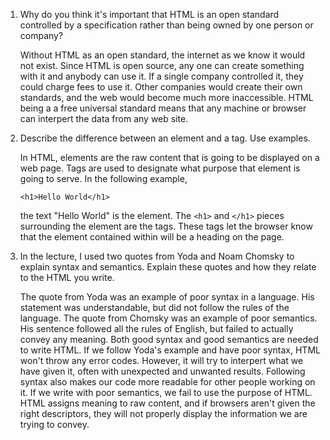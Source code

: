 1. Why do you think it's important that HTML is an open standard controlled by a specification rather than being owned by one person or company?

    Without HTML as an open standard, the internet as we know it would not exist. Since HTML is open source, any one can create something with it and 
    anybody can use it. If a single company controlled it, they could charge fees to use it. Other companies would create their own standards, and the web
    would become much more inaccessible. HTML being a a free universal standard means that any machine or browser can interpert the data from any web site.
  
2. Describe the difference between an element and a tag. Use examples.

    In HTML, elements are the raw content that is going to be displayed on a web page. Tags are used to designate what purpose that element is going to
    serve. In the following example, 
  
    ```
    <h1>Hello World</h1>
    ```
  
    the text "Hello World" is the element. The `<h1>` and `</h1>` pieces surrounding the element are the tags. These tags let the browser know that the 
    element contained within will be a heading on the page.
  
3. In the lecture, I used two quotes from Yoda and Noam Chomsky to explain syntax and semantics. Explain these quotes and how they relate to the HTML 
   you write.
   
   The quote from Yoda was an example of poor syntax in a language. His statement was understandable, but did not follow the rules of the language. The
   quote from Chomsky was an example of poor semantics. His sentence followed all the rules of English, but failed to actually convey any meaning. Both
   good syntax and good semantics are needed to write HTML. If we follow Yoda's example and have poor syntax, HTML won't throw any error codes. However, 
   it will try to interpert what we have given it, often with unexpected and unwanted results. Following syntax also makes our code more readable for
   other people working on it. If we write with poor semantics, we fail to use the purpose of HTML. HTML assigns meaning to raw content, and if browsers 
   aren't given the right descriptors, they will not properly display the information we are trying to convey. 

